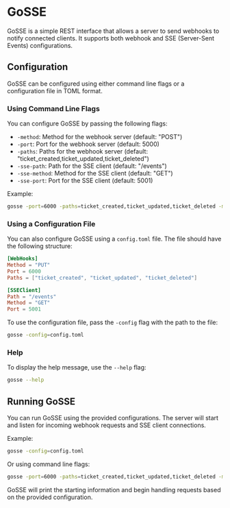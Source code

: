 # GoSSE

GoSSE is a simple REST interface that allows a server to send webhooks to notify connected clients. It supports both webhook and SSE (Server-Sent Events) configurations.

## Configuration

GoSSE can be configured using either command line flags or a configuration file in TOML format.

### Using Command Line Flags

You can configure GoSSE by passing the following flags:

- `-method`: Method for the webhook server (default: "POST")
- `-port`: Port for the webhook server (default: 5000)
- `-paths`: Paths for the webhook server (default: "ticket_created,ticket_updated,ticket_deleted")
- `-sse-path`: Path for the SSE client (default: "/events")
- `-sse-method`: Method for the SSE client (default: "GET")
- `-sse-port`: Port for the SSE client (default: 5001)

Example:
```sh
gosse -port=6000 -paths=ticket_created,ticket_updated,ticket_deleted -method=PUT -sse-path=/events -sse-method=GET -sse-port=5001
```

### Using a Configuration File

You can also configure GoSSE using a `config.toml` file. The file should have the following structure:

```toml
[WebHooks]
Method = "PUT"
Port = 6000
Paths = ["ticket_created", "ticket_updated", "ticket_deleted"]

[SSEClient]
Path = "/events"
Method = "GET"
Port = 5001
```

To use the configuration file, pass the `-config` flag with the path to the file:

```sh
gosse -config=config.toml
```

### Help

To display the help message, use the `--help` flag:

```sh
gosse --help
```

## Running GoSSE

You can run GoSSE using the provided configurations. The server will start and listen for incoming webhook requests and SSE client connections.

Example:
```sh
gosse -config=config.toml
```

Or using command line flags:
```sh
gosse -port=6000 -paths=ticket_created,ticket_updated,ticket_deleted -method=PUT -sse-path=/events -sse-method=GET -sse-port=5001
```

GoSSE will print the starting information and begin handling requests based on the provided configuration.
